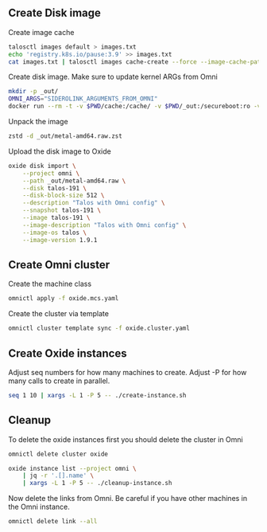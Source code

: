 ## Create Disk image

Create image cache
```bash
talosctl images default > images.txt
echo 'registry.k8s.io/pause:3.9' >> images.txt
cat images.txt | talosctl images cache-create --force --image-cache-path ./cache --images=-
```
Create disk image.
Make sure to update kernel ARGs from Omni
```bash
mkdir -p _out/
OMNI_ARGS="SIDEROLINK_ARGUMENTS_FROM_OMNI"
docker run --rm -t -v $PWD/cache:/cache/ -v $PWD/_out:/secureboot:ro -v $PWD/_out:/out -v /dev:/dev --privileged ghcr.io/siderolabs/imager:v1.9.1 iso --image-cache /cache/ --extra-kernel-arg "$OMNI_ARGS talos.dashboard.disabled=1 console=ttyS0" --image-disk-size=4GB
```

Unpack the image

```bash
zstd -d _out/metal-amd64.raw.zst
```

Upload the disk image to Oxide

```bash
oxide disk import \
    --project omni \
    --path _out/metal-amd64.raw \
    --disk talos-191 \
    --disk-block-size 512 \
    --description "Talos with Omni config" \
    --snapshot talos-191 \
    --image talos-191 \
    --image-description "Talos with Omni config" \
    --image-os talos \
    --image-version 1.9.1
```
## Create Omni cluster

Create the machine class
```bash
omnictl apply -f oxide.mcs.yaml
```

Create the cluster via template
```bash
omnictl cluster template sync -f oxide.cluster.yaml
```

## Create Oxide instances

Adjust seq numbers for how many machines to create.
Adjust -P for how many calls to create in parallel.
```bash
seq 1 10 | xargs -L 1 -P 5 -- ./create-instance.sh
```

## Cleanup

To delete the oxide instances first you should delete the cluster in Omni

```bash
omnictl delete cluster oxide
```

```bash
oxide instance list --project omni \
    | jq -r '.[].name' \
    | xargs -L 1 -P 5 -- ./cleanup-instance.sh
```

Now delete the links from Omni.
Be careful if you have other machines in the Omni instance.
```bash
omnictl delete link --all
```
